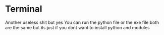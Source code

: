 # Terminal
Another useless shit but yes
You can run the python file or the exe file both are the same but its just if you dont want to install python and modules
